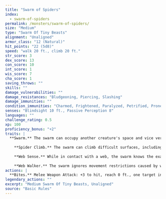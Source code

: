 ```yaml
---
title: "Swarm of Spiders"
index:
  - swarm-of-spiders
permalink: /monsters/swarm-of-spiders/
size: "Medium"
type: "Swarm Of Tiny Beasts"
alignment: "Unaligned"
armor_class: "12 (Natural)"
hit_points: "22 (5d8)"
speed: "walk 20 ft., climb 20 ft."
str_score: 3
dex_score: 13
con_score: 10
int_score: 1
wis_score: 7
cha_score: 1
saving_throws: ""
skills: ""
damage_vulnerabilities: ""
damage_resistances: "Bludgeoning, Piercing, Slashing"
damage_immunities: ""
condition_immunities: "Charmed, Frightened, Paralyzed, Petrified, Prone, Restrained, Stunned"
senses: "Blindsight 10 ft., Passive Perception 8"
languages: ""
challenge_rating: 0.5
xp: 100
proficiency_bonus: "+2"
traits: |
  **Swarm.** The swarm can occupy another creature's space and vice versa, and the swarm can move through any opening large enough for a Tiny insect. The swarm can't regain hit points or gain temporary hit points.
    
    **Spider Climb.** The swarm can climb difficult surfaces, including upside down on ceilings, without needing to make an ability check.
    
    **Web Sense.** While in contact with a web, the swarm knows the exact location of any other creature in contact with the same web.
    
    **Web Walker.** The swarm ignores movement restrictions caused by webbing.
actions: |
  **Bites.** Melee Weapon Attack: +3 to hit, reach 0 ft., one target in the swarm's space. Hit: 10 (4d4) piercing damage, or 5 (2d4) piercing damage if the swarm has half of its hit points or fewer.  
legendary_actions: ""
excerpt: "Medium Swarm Of Tiny Beasts, Unaligned"
source: "Basic Rules"
---
```

